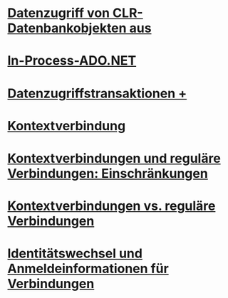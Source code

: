 # [Datenzugriff von CLR-Datenbankobjekten aus](data-access-from-clr-database-objects.md)

# [In-Process-ADO.NET](../../../relational-databases/clr-integration-data-access-in-process-ado-net/sql-server-in-process-specific-extensions-to-ado-net.md)
# [Datenzugriffstransaktionen +](../../../relational-databases/clr-integration-data-access-transactions/clr-integration-and-transactions.md)

# [Kontextverbindung](context-connection.md)
# [Kontextverbindungen und reguläre Verbindungen: Einschränkungen](context-connections-and-regular-connections-restrictions.md)
# [Kontextverbindungen vs. reguläre Verbindungen](context-connections-vs-regular-connections.md)
# [Identitätswechsel und Anmeldeinformationen für Verbindungen](impersonation-and-credentials-for-connections.md)
